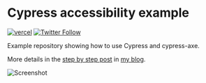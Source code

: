 # Cypress accessibility example

[![vercel](https://badgen.net/badge/icon/Vercel?icon=zeit&label&color=black&labelColor=black)](https://cypress-accessibility-example.vercel.app/) [![Twitter Follow](https://img.shields.io/twitter/follow/leozera?label=Follow%20on%20Twitter)](https://twitter.com/leozera/)

Example repository showing how to use Cypress and cypress-axe. 

More details in the [step by step post](https://leonardofaria.net/2020/08/13/automating-accessibility-tests-with-cypress/) in [my blog](https://leonardofaria.net). 

![Screenshot](https://leonardofaria.net/wp-content/uploads/2020/08/cypress-sample-website.png)
